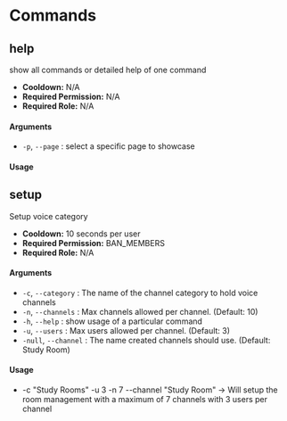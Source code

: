 # Commands
## help

show all commands or detailed help of one command
* **Cooldown:** N/A
* **Required Permission:** N/A
* **Required Role:** N/A
#### Arguments
* `-p`, `--page` : select a specific page to showcase

#### Usage
## setup

Setup voice category
* **Cooldown:** 10 seconds per user
* **Required Permission:** BAN_MEMBERS
* **Required Role:** N/A
#### Arguments
* `-c`, `--category` : The name of the channel category to hold voice channels
* `-n`, `--channels` : Max channels allowed per channel. (Default: 10)
* `-h`, `--help` : show usage of a particular command
* `-u`, `--users` : Max users allowed per channel. (Default: 3)
* `-null`, `--channel` : The name created channels should use. (Default: Study Room)

#### Usage
* -c "Study Rooms" -u 3 -n 7 --channel "Study Room" -> Will setup the room management with a maximum of 7 channels with 3 users per channel
